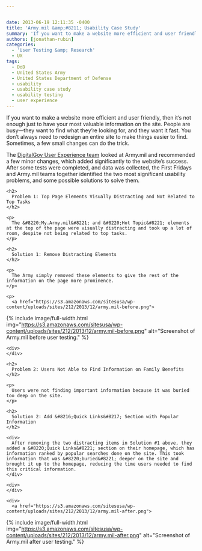 ```yaml
---


date: 2013-06-19 12:11:35 -0400
title: 'Army.mil &amp;#8211; Usability Case Study'
summary: 'If you want to make a website more efficient and user friendly, then it&rsquo;s not enough just to have your most valuable information on the site. People are busy&mdash;they want to find what they&rsquo;re looking for, and they want it fast. You don&rsquo;t always need to redesign an entire site to make things easier to'
authors: [jonathan-rubin]
categories:
  - 'User Testing &amp; Research'
  - UX
tags:
  - DoD
  - United States Army
  - United States Department of Defense
  - usability
  - usability case study
  - usability testing
  - user experience
---
```


If you want to make a website more efficient and user friendly, then it’s not enough just to have your most valuable information on the site. People are busy—they want to find what they’re looking for, and they want it fast. You don’t always need to redesign an entire site to make things easier to find. Sometimes, a few small changes can do the trick.

<div id="content-area">
  <div id="node-9242">
    <div>
      The <a title="User Experience Program" href="https://www.WHATEVER/resources/user-experience-program/">DigitalGov User Experience team</a> looked at Army.mil and recommended a few minor changes, which added significantly to the website’s success. After some tests were completed, and data was collected, the First Fridays and Army.mil teams together identified the two most significant usability problems, and some possible solutions to solve them.
    </div>
    
    <h2>
      Problem 1: Top Page Elements Visually Distracting and Not Related to Top Tasks
    </h2>
    
    <p>
      The &#8220;My.Army.mil&#8221; and &#8220;Hot Topic&#8221; elements at the top of the page were visually distracting and took up a lot of room, despite not being related to top tasks.
    </p>
    
    <h2>
      Solution 1: Remove Distracting Elements
    </h2>
    
    <p>
      The Army simply removed these elements to give the rest of the information on the page more prominence.
    </p>
    
    <p>
      <a href="https://s3.amazonaws.com/sitesusa/wp-content/uploads/sites/212/2013/12/army.mil-before.png">
{% include image/full-width.html img="https://s3.amazonaws.com/sitesusa/wp-content/uploads/sites/212/2013/12/army.mil-before.png" alt="Screenshot of Army.mil before user testing." %}</a>
    </p>
    
    <div>
    </div>
    
    <h2>
      Problem 2: Users Not Able to Find Information on Family Benefits
    </h2>
    
    <p>
      Users were not finding important information because it was buried too deep on the site.
    </p>
    
    <h2>
      Solution 2: Add &#8216;Quick Links&#8217; Section with Popular Information
    </h2>
    
    <div>
      After removing the two distracting items in Solution #1 above, they added a &#8220;Quick Links&#8221; section on their homepage, which has information ranked by popular searches done on the site. This took information that was &#8220;buried&#8221; deeper on the site and brought it up to the homepage, reducing the time users needed to find this critical information.
    </div>
    
    <div>
    </div>
    
    <div>
      <a href="https://s3.amazonaws.com/sitesusa/wp-content/uploads/sites/212/2013/12/army.mil-after.png">
{% include image/full-width.html img="https://s3.amazonaws.com/sitesusa/wp-content/uploads/sites/212/2013/12/army.mil-after.png" alt="Screenshot of Army.mil after user testing." %}</a>
    </div>
  </div>
</div>